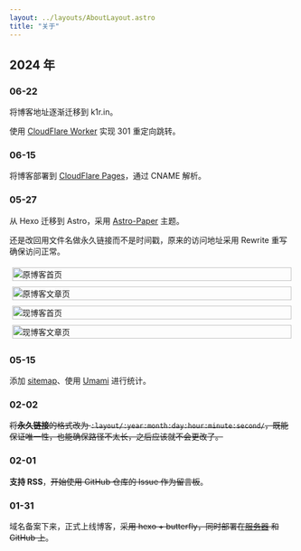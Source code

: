 ```yaml
---
layout: ../layouts/AboutLayout.astro
title: "关于"
---
```


## 2024 年

### 06-22

将博客地址逐渐迁移到 k1r.in。

使用 [CloudFlare Worker](https://developers.cloudflare.com/workers/examples/redirect/#redirect-requests-from-one-domain-to-another) 实现 301 重定向跳转。

### 06-15

将博客部署到 [CloudFlare Pages](https://krdw.pages.dev/)，通过 CNAME 解析。

### 05-27

从 Hexo 迁移到 Astro，采用 [Astro-Paper](https://github.com/satnaing/astro-paper) 主题。

还是改回用文件名做永久链接而不是时间戳，原来的访问地址采用 Rewrite 重写确保访问正常。

<div style="display: flex; flex-wrap: wrap;">
  <div style="flex: 1 1 50%; padding: 5px;">
    <img src="https://img.k1r.in/2024/05/picgo_5c6d1caeee1e6fd2bdfac68e1aa9a1e2.png" alt="原博客首页" style="width: 100%;">
  </div>
  <div style="flex: 1 1 50%; padding: 5px;">
    <img src="https://img.k1r.in/2024/05/picgo_99ae8351442d408b13718266311001cf.png" alt="原博客文章页" style="width: 100%;">
  </div>
  <div style="flex: 1 1 50%; padding: 5px;">
    <img src="https://img.k1r.in/2024/05/picgo_8db2fc022160cbc12ccdc3f6301c7f67.png" alt="现博客首页" style="width: 100%;">
  </div>
  <div style="flex: 1 1 50%; padding: 5px;">
    <img src="https://img.k1r.in/2024/05/picgo_0c60560c3ed79c04b8c0c961874f14e3.png" alt="现博客文章页" style="width: 100%;">
  </div>
</div>

### 05-15

添加 [sitemap](https://k1r.in/sitemap-0.xml)、使用 [Umami](https://s.k1r.in/5kh297) 进行统计。

### 02-02

~~将**永久链接**的格式改为 `:layout/:year:month:day:hour:minute:second/`，既能保证唯一性，也能确保路径不太长，之后应该就不会更改了。~~

### 02-01

**支持 RSS**，~~开始使用 GitHub 仓库的 Issue 作为留言板~~。

### 01-31

域名备案下来，正式上线博客，~~采用 hexo + butterfly，同时部署在[服务器](https://k1r.in) 和 GitHub 上~~。
